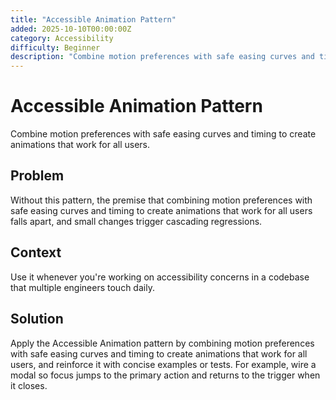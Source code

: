 ```yaml
---
title: "Accessible Animation Pattern"
added: 2025-10-10T00:00:00Z
category: Accessibility
difficulty: Beginner
description: "Combine motion preferences with safe easing curves and timing to create animations that work for all users."
---
```

# Accessible Animation Pattern

Combine motion preferences with safe easing curves and timing to create animations that work for all users.

## Problem

Without this pattern, the premise that combining motion preferences with safe easing curves and timing to create animations that work for all users falls apart, and small changes trigger cascading regressions.

## Context

Use it whenever you're working on accessibility concerns in a codebase that multiple engineers touch daily.

## Solution

Apply the Accessible Animation pattern by combining motion preferences with safe easing curves and timing to create animations that work for all users, and reinforce it with concise examples or tests. For example, wire a modal so focus jumps to the primary action and returns to the trigger when it closes.
